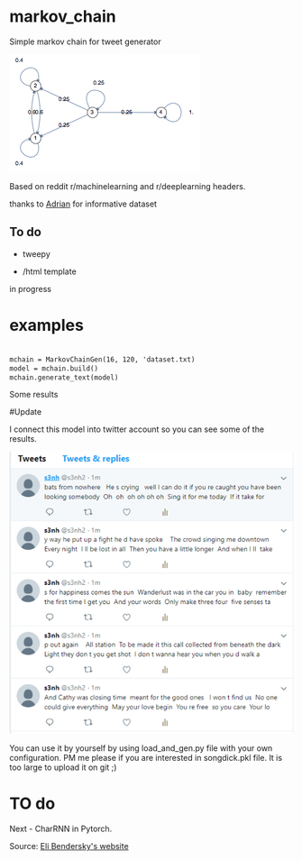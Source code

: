 # markov_chain
Simple markov chain for tweet generator 


![](https://github.com/s3nh/markov_chain/blob/master/imgs/markov_chains.png)


Based on reddit r/machinelearning and r/deeplearning headers.

thanks to [Adrian](https://github.com/xadrianzetx) for informative dataset 


## To do

- tweepy

- /html template


in progress


# examples 


```

mchain = MarkovChainGen(16, 120, 'dataset.txt)
model = mchain.build()
mchain.generate_text(model)

```

Some results 

#Update 


I connect this model into twitter account so you can see some of the results. 

![](https://github.com/s3nh/markov_chain/blob/master/imgs/Przechwytywanie.PNG)


You can use it by yourself by using load_and_gen.py file with your own configuration. 
PM me please if you are interested in songdick.pkl file. 
It is too large to upload it on git ;)

# TO do 



Next - CharRNN in Pytorch. 


Source: [Eli Bendersky's website](https://eli.thegreenplace.net/)
